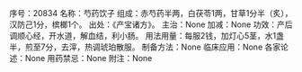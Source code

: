序号：20834
名称：芍药饮子
组成：赤芍药半两，白茯苓1两，甘草1分半（炙），汉防己1分，槟榔1个。
出处：《产宝诸方》。
主治：None
加减：None
功效：产后调顺心经，开水道，解血结，利小肠。
用法用量：每服2钱，加灯心5茎，水1盏半，煎至7分，去滓，热调琥珀散服。
制备方法：None
临床应用：None
各家论述：None
用药禁忌：None
附注：None
